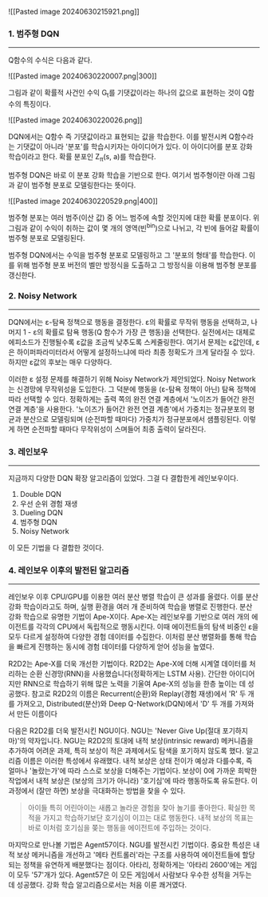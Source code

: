 ![[Pasted image 20240630215921.png]]

### 1. 범주형 DQN
---
Q함수의 수식은 다음과 같다.

![[Pasted image 20240630220007.png|300]]

그림과 같이 확률적 사건인 수익 G<sub>t</sub>를 기댓값이라는 하나의 값으로 표현하는 것이 Q함수의 특징이다.

![[Pasted image 20240630220026.png]]

DQN에서는 Q함수 즉 기댓값이라고 표현되는 값을 학습한다. 이를 발전시켜 Q함수라는 기댓값이 아니라 '분포'를 학습시키자는 아이디어가 있다. 이 아이디어를 분포 강화 학습이라고 한다. 확률 분포인 Z<sub>π</sub>(s, a)를 학습한다.

범주형 DQN은 바로 이 분포 강화 학습을 기반으로 한다. 여기서 범주형이란 아래 그림과 같이 범주형 분포로 모델링한다는 뜻이다.

![[Pasted image 20240630220529.png|400]]

범주형 분포는 여러 범주(이산 값) 중 어느 범주에 속할 것인지에 대한 확률 분포이다. 위 그림과 같이 수익이 취하는 값이 몇 개의 영역(빈<sup>bin</sup>)으로 나뉘고, 각 빈에 들어갈 확률이 범주형 분포로 모델링된다.

범주형 DQN에서는 수익을 범주형 분포로 모델링하고 그 '분포의 형태'를 학습한다. 이를 위해 범주형 분포 버전의 벨만 방정식을 도출하고 그 방정식을 이용해 범주형 분포를 갱신한다. 


### 2. Noisy Network
---
DQN에서는 ε-탐욕 정책으로 행동을 결정한다. ε의 확률로 무작위 행동을 선택하고, 나머지 1 - ε의 확률로 탐욕 행동(Q 함수가 가장 큰 행동)을 선택한다. 실전에서는 대체로 에피소드가 진행될수록 ε값을 조금씩 낮추도록 스케줄링한다. 여기서 문제는 ε값인데, ε은 하이퍼파라미터라서 어떻게 설정하느냐에 따라 최종 정확도가 크게 달라질 수 있다. 하지만 ε값의 후보는 매우 다양하다.

이러한 ε 설정 문제를 해결하기 위해 Noisy Network가 제안되었다. Noisy Network는 신경망에 무작위성을 도입한다. 그 덕분에 행동을 (ε-탐욕 정책이 아닌) 탐욕 정책에 따라 선택할 수 있다. 정확하게는 출력 쪽의 완전 연결 계층에서 '노이즈가 들어간 완전 연결 계층'을 사용한다. '노이즈가 들어간 완전 연결 계층'에서 가중치는 정규분포의 평균과 분산으로 모델링되며 (순전파할 때마다) 가중치가 정규분포에서 샘플링된다. 이렇게 하면 순전파할 때마다 무작위성이 스며들어 최종 출력이 달라진다.


### 3. 레인보우
---
지금까지 다양한 DQN 확장 알고리즘이 있었다. 그걸 다 결합한게 레인보우이다. 

1. Double DQN
2. 우선 순위 경험 재생
3. Dueling DQN
4. 범주형 DQN
5. Noisy Network

이 모든 기법을 다 결합한 것이다.


### 4. 레인보우 이후의 발전된 알고리즘
---
레인보우 이후 CPU/GPU를 이용한 여러 분산 병렬 학습이 큰 성과를 올렸다. 이를 분산 강화 학습이라고도 하며, 실행 환경을 여러 개 준비하여 학습을 병렬로 진행한다. 분산 강화 학습으로 유명한 기법이 Ape-X이다. Ape-X는 레인보우를 기반으로 여러 개의 에이전트를 각각의 CPU에서 독립적으로 행동시킨다. 이때 에이전트들의 탐색 비중인 ε을 모두 다르게 설정하여 다양한 경험 데이터를 수집한다. 이처럼 분산 병렬화를 통해 학습을 빠르게 진행하는 동시에 경험 데이터를 다양하게 얻어 성능을 높였다.

R2D2는 Ape-X를 더욱 개선한 기법이다. R2D2는 Ape-X에 더해 시계열 데이터를 처리하는 순환 신경망(RNN)을 사용했습니다(정확하게는 LSTM 사용). 간단한 아이디어지만 RNN으로 학습하기 위해 많은 노력을 기울여 Ape-X의 성능을 한층 높이는 데 성공했다. 참고로 R2D2의 이름은 Recurrent(순환)와 Replay(경험 재생)에서 'R' 두 개를 가져오고, Distributed(분산)와 Deep Q-Network(DQN)에서 'D' 두 개를 가져와서 만든 이름이다

다음은 R2D2를 더욱 발전시킨 NGU이다. NGU는 'Never Give Up(절대 포기하지 마)'의 약자입니다. NGU는 R2D2의 토대에 내적 보상(intrinsic reward) 메커니즘을 추가하여 어려운 과제, 특히 보상이 적은 과제에서도 탐색을 포기하지 않도록 했다. 알고리즘 이름은 이러한 특성에서 유래했다. 내적 보상은 상태 전이가 예상과 다를수록, 즉 얼마나 '놀랐는가'에 따라 스스로 보상을 더해주는 기법이다. 보상이 0에 가까운 희박한 작업에서 내적 보상은 (보상의 크기가 아니라) '호기심'에 따라 행동하도록 유도한다. 이 과정에서 (잘만 하면) 보상을 극대화하는 방법을 찾을 수 있다.

>아이들 특히 어린아이는 새롭고 놀라운 경험을 찾아 놀기를 좋아한다. 확실한 목적을 가지고 학습하기보단 호기심이 이끄는 대로 행동한다. 내적 보상의 목표는 바로 이처럼 호기심을 쫒는 행동을 에이전트에 주입하는 것이다.

마지막으로 만나볼 기법은 Agent57이다. NGU를 발전시킨 기법이다. 중요한 특성은 내적 보상 메커니즘을 개선하고 '메타 컨트롤러'라는 구조를 사용하여 에이전트들에 할당되는 정책을 유연하게 배분했다는 점이다. 아타리, 정확하게는 '아타리 2600'에는 게임이 모두 '57'개가 있다. Agent57은 이 모든 게임에서 사람보다 우수한 성적을 거두는 데 성공했다. 강화 학습 알고리즘으로서는 처음 이룬 쾌거였다.




